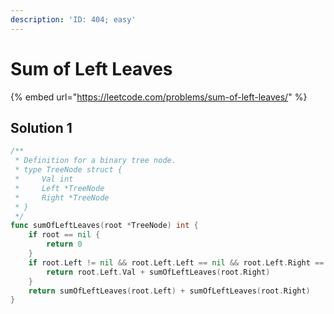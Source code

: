 ```yaml
---
description: 'ID: 404; easy'
---
```


# Sum of Left Leaves

{% embed url="https://leetcode.com/problems/sum-of-left-leaves/" %}

## Solution 1

```go
/**
 * Definition for a binary tree node.
 * type TreeNode struct {
 *     Val int
 *     Left *TreeNode
 *     Right *TreeNode
 * }
 */
func sumOfLeftLeaves(root *TreeNode) int {
    if root == nil {
        return 0
    }
    if root.Left != nil && root.Left.Left == nil && root.Left.Right == nil {
        return root.Left.Val + sumOfLeftLeaves(root.Right)
    }
    return sumOfLeftLeaves(root.Left) + sumOfLeftLeaves(root.Right)
}
```


